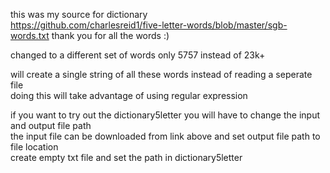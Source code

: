this was my source for dictionary  
https://github.com/charlesreid1/five-letter-words/blob/master/sgb-words.txt
thank you for all the words :)  
  
changed to a different set of words only 5757 instead of 23k+  
  
will create a single string of all these words instead of reading a seperate file  
doing this will take advantage of using regular expression  
  
  
if you want to try out the dictionary5letter you will have to change the input and output file path  
the input file can be downloaded from link above and set output file path to file location  
create empty txt file and set the path in dictionary5letter   
